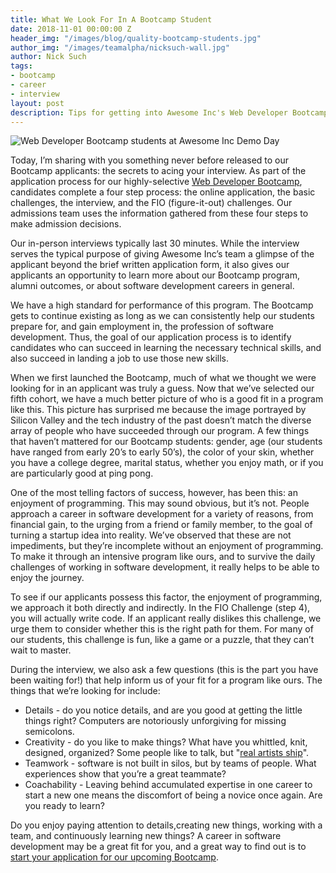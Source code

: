 ```yaml
---
title: What We Look For In A Bootcamp Student
date: 2018-11-01 00:00:00 Z
header_img: "/images/blog/quality-bootcamp-students.jpg"
author_img: "/images/teamalpha/nicksuch-wall.jpg"
author: Nick Such
tags:
- bootcamp
- career
- interview
layout: post
description: Tips for getting into Awesome Inc's Web Developer Bootcamp
---
```


![Web Developer Bootcamp students at Awesome Inc Demo Day](/images/blog/quality-bootcamp-students.jpg)

Today, I’m sharing with you something never before released to our Bootcamp applicants: the secrets to acing your interview. As part of the application process for our highly-selective [Web Developer Bootcamp](/bootcamp/), candidates complete a four step process: the online application, the basic challenges, the interview, and the FIO (figure-it-out) challenges. Our admissions team uses the information gathered from these four steps to make admission decisions.

<!--more-->

Our in-person interviews typically last 30 minutes. While the interview serves the typical purpose of giving Awesome Inc’s team a glimpse of the applicant beyond the brief written application form, it also gives our applicants an opportunity to learn more about our Bootcamp program, alumni outcomes, or about software development careers in general.

We have a high standard for performance of this program. The Bootcamp gets to continue existing as long as we can consistently help our students prepare for, and gain employment in, the profession of software development. Thus, the goal of our application process is to identify candidates who can succeed in learning the necessary technical skills, and also succeed in landing a job to use those new skills.

When we first launched the Bootcamp, much of what we thought we were looking for in an applicant was truly a guess. Now that we’ve selected our fifth cohort, we have a much better picture of who is a good fit in a program like this. This picture has surprised me because the image portrayed by Silicon Valley and the tech industry of the past doesn’t match the diverse array of people who have succeeded through our program. A few things that haven’t mattered for our Bootcamp students: gender, age (our students have ranged from early 20’s to early 50’s), the color of your skin, whether you have a college degree, marital status, whether you enjoy math, or if you are particularly good at ping pong.

One of the most telling factors of success, however, has been this: an enjoyment of programming. This may sound obvious, but it’s not. People approach a career in software development for a variety of reasons, from financial gain, to the urging from a friend or family member, to the goal of turning a startup idea into reality. We’ve observed that these are not impediments, but they’re incomplete without an enjoyment of programming. To make it through an intensive program like ours, and to survive the daily challenges of working in software development, it really helps to be able to enjoy the journey.

To see if our applicants possess this factor, the enjoyment of programming, we approach it both directly and indirectly. In the FIO Challenge (step 4), you will actually write code. If an applicant really dislikes this challenge, we urge them to consider whether this is the right path for them. For many of our students, this challenge is fun, like a game or a puzzle, that they can’t wait to master.

During the interview, we also ask a few questions (this is the part you have been waiting for!) that help inform us of your fit for a program like ours. The things that we’re looking for include:

* Details - do you notice details, and are you good at getting the little things right? Computers are notoriously unforgiving for missing semicolons.
* Creativity - do you like to make things? What have you whittled, knit, designed, organized? Some people like to talk, but "[real artists ship](https://www.folklore.org/StoryView.py?story=Real_Artists_Ship.txt)".
* Teamwork - software is not built in silos, but by teams of people. What experiences show that you’re a great teammate?
* Coachability - Leaving behind accumulated expertise in one career to start a new one means the discomfort of being a novice once again. Are you ready to learn?

Do you enjoy paying attention to details,creating new things, working with a team, and continuously learning new things? A career in software development may be a great fit for you, and a great way to find out is to [start your application for our upcoming Bootcamp](/bootcamp/apply).